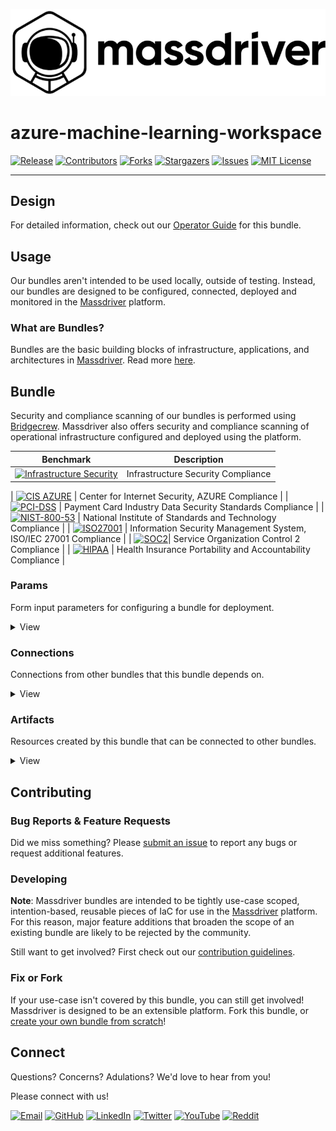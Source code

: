[![Massdriver][logo]][website]

# azure-machine-learning-workspace

[![Release][release_shield]][release_url]
[![Contributors][contributors_shield]][contributors_url]
[![Forks][forks_shield]][forks_url]
[![Stargazers][stars_shield]][stars_url]
[![Issues][issues_shield]][issues_url]
[![MIT License][license_shield]][license_url]



---

## Design

For detailed information, check out our [Operator Guide](operator.mdx) for this bundle.

## Usage

Our bundles aren't intended to be used locally, outside of testing. Instead, our bundles are designed to be configured, connected, deployed and monitored in the [Massdriver][website] platform.

### What are Bundles?

Bundles are the basic building blocks of infrastructure, applications, and architectures in [Massdriver][website]. Read more [here](https://docs.massdriver.cloud/concepts/bundles).

## Bundle

<!-- COMPLIANCE:START -->

Security and compliance scanning of our bundles is performed using [Bridgecrew](https://www.bridgecrew.cloud/). Massdriver also offers security and compliance scanning of operational infrastructure configured and deployed using the platform.

| Benchmark                                                                                                                                                                                                                                                       | Description                        |
| --------------------------------------------------------------------------------------------------------------------------------------------------------------------------------------------------------------------------------------------------------------- | ---------------------------------- |
| [![Infrastructure Security](https://www.bridgecrew.cloud/badges/github/massdriver-cloud/azure-machine-learning-workspace/general)](https://www.bridgecrew.cloud/link/badge?vcs=github&fullRepo=massdriver-cloud%2Fazure-machine-learning-workspace&benchmark=INFRASTRUCTURE+SECURITY) | Infrastructure Security Compliance |

| [![CIS AZURE](https://www.bridgecrew.cloud/badges/github/massdriver-cloud/azure-machine-learning-workspace/cis_azure)](https://www.bridgecrew.cloud/link/badge?vcs=github&fullRepo=massdriver-cloud%2Fazure-machine-learning-workspace&benchmark=CIS+AZURE+V1.1) | Center for Internet Security, AZURE Compliance |
| [![PCI-DSS](https://www.bridgecrew.cloud/badges/github/massdriver-cloud/azure-machine-learning-workspace/pci)](https://www.bridgecrew.cloud/link/badge?vcs=github&fullRepo=massdriver-cloud%2Fazure-machine-learning-workspace&benchmark=PCI-DSS+V3.2) | Payment Card Industry Data Security Standards Compliance |
| [![NIST-800-53](https://www.bridgecrew.cloud/badges/github/massdriver-cloud/azure-machine-learning-workspace/nist)](https://www.bridgecrew.cloud/link/badge?vcs=github&fullRepo=massdriver-cloud%2Fazure-machine-learning-workspace&benchmark=NIST-800-53) | National Institute of Standards and Technology Compliance |
| [![ISO27001](https://www.bridgecrew.cloud/badges/github/massdriver-cloud/azure-machine-learning-workspace/iso)](https://www.bridgecrew.cloud/link/badge?vcs=github&fullRepo=massdriver-cloud%2Fazure-machine-learning-workspace&benchmark=ISO27001) | Information Security Management System, ISO/IEC 27001 Compliance |
| [![SOC2](https://www.bridgecrew.cloud/badges/github/massdriver-cloud/azure-machine-learning-workspace/soc2)](https://www.bridgecrew.cloud/link/badge?vcs=github&fullRepo=massdriver-cloud%2Fazure-machine-learning-workspace&benchmark=SOC2)| Service Organization Control 2 Compliance |
| [![HIPAA](https://www.bridgecrew.cloud/badges/github/massdriver-cloud/azure-machine-learning-workspace/hipaa)](https://www.bridgecrew.cloud/link/badge?vcs=github&fullRepo=massdriver-cloud%2Fazure-machine-learning-workspace&benchmark=HIPAA) | Health Insurance Portability and Accountability Compliance |

<!-- COMPLIANCE:END -->

### Params

Form input parameters for configuring a bundle for deployment.

<details>
<summary>View</summary>

<!-- PARAMS:START -->
## Properties

- **`compute`** *(object)*: The compute resources to create in the workspace.
  - **`cluster`** *(array)*: The compute clusters to create in the workspace. Default: `[]`.
    - **Items** *(object)*
      - **`idle_duration`** *(string)*: The Idle time before scaling down the cluster to the minimum node count. Cannot be changed after deployment of the cluster. Default: `PT2M`.
        - **One of**
          - 1 minute
          - 2 minutes
          - 5 minutes
          - 10 minutes
          - 15 minutes
          - 30 minutes
          - 45 minutes
          - 1 hour
          - 2 hours
          - 3 hours
          - 6 hours
          - 12 hours
          - 1 day
      - **`max_nodes`** *(integer)*: The maximum number of nodes in the compute cluster. Cannot be changed after deployment of the cluster. Default: `1`.
      - **`min_nodes`** *(integer)*: The minimum number of nodes in the compute cluster. Cannot be changed after deployment of the cluster. Default: `0`.
      - **`name`** *(string)*: The name of the compute cluster. Cannot be changed after deployment of the cluster.
      - **`size`** *(string)*: The size of the compute cluster. Cannot be changed after deployment of the cluster. Default: `STANDARD_DS11_V2`.
        - **One of**
          - 2 cores, 14 GB RAM, 28 GB storage
          - 4 cores, 16 GB RAM, 32 GB storage
          - 4 cores, 32 GB RAM, 64 GB storage
          - 4 cores, 8 GB RAM, 32 GB Storage
  - **`instance`** *(array)*: The compute instances to create in the workspace. Default: `[]`.
    - **Items** *(object)*
      - **`name`** *(string)*: The name of the compute instance. Cannot be changed after deployment of the instance.
      - **`size`** *(string)*: The size of the compute instance. Cannot be changed after deployment of the instance. Default: `STANDARD_DS11_V2`.
        - **One of**
          - 2 cores, 14 GB RAM, 28 GB storage
          - 4 cores, 16 GB RAM, 32 GB storage
          - 4 cores, 32 GB RAM, 64 GB storage
          - 4 cores, 8 GB RAM, 32 GB Storage
- **`registry`** *(object)*: The registry to use for the workspace.
  - **`create_registry`** *(boolean)*: Create a new Azure Container Registry for the workspace? If not, you will need to provide an existing registry. This cannot be changed after deployment. Default: `True`.
- **`workspace`** *(object)*
  - **`high_business_impact`** *(boolean)*: If your workspace contains sensitive data, you can enable high business impact features to help protect your data. This controls the amount of data Microsoft collects for diagnostic purposes and enables additional encryption in Microsoft managed environments.\. Default: `False`.
  - **`location`** *(string)*: The region of the workspace. This cannot be changed after the workspace is created.
## Examples

  ```json
  {
      "__name": "Development"
  }
  ```

  ```json
  {
      "__name": "Production"
  }
  ```

<!-- PARAMS:END -->

</details>

### Connections

Connections from other bundles that this bundle depends on.

<details>
<summary>View</summary>

<!-- CONNECTIONS:START -->
## Properties

- **`azure_service_principal`** *(object)*: . Cannot contain additional properties.
  - **`data`** *(object)*
    - **`client_id`** *(string)*: A valid UUID field.

      Examples:
      ```json
      "123xyz99-ab34-56cd-e7f8-456abc1q2w3e"
      ```

    - **`client_secret`** *(string)*
    - **`subscription_id`** *(string)*: A valid UUID field.

      Examples:
      ```json
      "123xyz99-ab34-56cd-e7f8-456abc1q2w3e"
      ```

    - **`tenant_id`** *(string)*: A valid UUID field.

      Examples:
      ```json
      "123xyz99-ab34-56cd-e7f8-456abc1q2w3e"
      ```

  - **`specs`** *(object)*
<!-- CONNECTIONS:END -->

</details>

### Artifacts

Resources created by this bundle that can be connected to other bundles.

<details>
<summary>View</summary>

<!-- ARTIFACTS:START -->
## Properties

<!-- ARTIFACTS:END -->

</details>

## Contributing

<!-- CONTRIBUTING:START -->

### Bug Reports & Feature Requests

Did we miss something? Please [submit an issue](https://github.com/massdriver-cloud/azure-machine-learning-workspace/issues) to report any bugs or request additional features.

### Developing

**Note**: Massdriver bundles are intended to be tightly use-case scoped, intention-based, reusable pieces of IaC for use in the [Massdriver][website] platform. For this reason, major feature additions that broaden the scope of an existing bundle are likely to be rejected by the community.

Still want to get involved? First check out our [contribution guidelines](https://docs.massdriver.cloud/bundles/contributing).

### Fix or Fork

If your use-case isn't covered by this bundle, you can still get involved! Massdriver is designed to be an extensible platform. Fork this bundle, or [create your own bundle from scratch](https://docs.massdriver.cloud/bundles/development)!

<!-- CONTRIBUTING:END -->

## Connect

<!-- CONNECT:START -->

Questions? Concerns? Adulations? We'd love to hear from you!

Please connect with us!

[![Email][email_shield]][email_url]
[![GitHub][github_shield]][github_url]
[![LinkedIn][linkedin_shield]][linkedin_url]
[![Twitter][twitter_shield]][twitter_url]
[![YouTube][youtube_shield]][youtube_url]
[![Reddit][reddit_shield]][reddit_url]

<!-- markdownlint-disable -->

[logo]: https://raw.githubusercontent.com/massdriver-cloud/docs/main/static/img/logo-with-logotype-horizontal-400x110.svg

[docs]: https://docs.massdriver.cloud/?utm_source=github&utm_medium=readme&utm_campaign=azure-machine-learning-workspace&utm_content=docs
[website]: https://www.massdriver.cloud/?utm_source=github&utm_medium=readme&utm_campaign=azure-machine-learning-workspace&utm_content=website
[github]: https://github.com/massdriver-cloud?utm_source=github&utm_medium=readme&utm_campaign=azure-machine-learning-workspace&utm_content=github
[slack]: https://massdriverworkspace.slack.com/?utm_source=github&utm_medium=readme&utm_campaign=azure-machine-learning-workspace&utm_content=slack
[linkedin]: https://www.linkedin.com/company/massdriver/?utm_source=github&utm_medium=readme&utm_campaign=azure-machine-learning-workspace&utm_content=linkedin

[contributors_shield]: https://img.shields.io/github/contributors/massdriver-cloud/azure-machine-learning-workspace.svg?style=for-the-badge
[contributors_url]: https://github.com/massdriver-cloud/azure-machine-learning-workspace/graphs/contributors
[forks_shield]: https://img.shields.io/github/forks/massdriver-cloud/azure-machine-learning-workspace.svg?style=for-the-badge
[forks_url]: https://github.com/massdriver-cloud/azure-machine-learning-workspace/network/members
[stars_shield]: https://img.shields.io/github/stars/massdriver-cloud/azure-machine-learning-workspace.svg?style=for-the-badge
[stars_url]: https://github.com/massdriver-cloud/azure-machine-learning-workspace/stargazers
[issues_shield]: https://img.shields.io/github/issues/massdriver-cloud/azure-machine-learning-workspace.svg?style=for-the-badge
[issues_url]: https://github.com/massdriver-cloud/azure-machine-learning-workspace/issues
[release_url]: https://github.com/massdriver-cloud/azure-machine-learning-workspace/releases/latest
[release_shield]: https://img.shields.io/github/release/massdriver-cloud/azure-machine-learning-workspace.svg?style=for-the-badge
[license_shield]: https://img.shields.io/github/license/massdriver-cloud/azure-machine-learning-workspace.svg?style=for-the-badge
[license_url]: https://github.com/massdriver-cloud/azure-machine-learning-workspace/blob/main/LICENSE

[email_url]: mailto:support@massdriver.cloud
[email_shield]: https://img.shields.io/badge/email-Massdriver-black.svg?style=for-the-badge&logo=mail.ru&color=000000
[github_url]: mailto:support@massdriver.cloud
[github_shield]: https://img.shields.io/badge/follow-Github-black.svg?style=for-the-badge&logo=github&color=181717
[linkedin_url]: https://linkedin.com/in/massdriver-cloud
[linkedin_shield]: https://img.shields.io/badge/follow-LinkedIn-black.svg?style=for-the-badge&logo=linkedin&color=0A66C2

[twitter_url]: https://twitter.com/massdriver?utm_source=github&utm_medium=readme&utm_campaign=azure-machine-learning-workspace&utm_content=twitter
[twitter_shield]: https://img.shields.io/badge/follow-Twitter-black.svg?style=for-the-badge&logo=twitter&color=1DA1F2
[discourse_url]: https://community.massdriver.cloud?utm_source=github&utm_medium=readme&utm_campaign=azure-machine-learning-workspace&utm_content=discourse
[discourse_shield]: https://img.shields.io/badge/join-Discourse-black.svg?style=for-the-badge&logo=discourse&color=000000
[youtube_url]: https://www.youtube.com/channel/UCfj8P7MJcdlem2DJpvymtaQ
[youtube_shield]: https://img.shields.io/badge/subscribe-Youtube-black.svg?style=for-the-badge&logo=youtube&color=FF0000
[reddit_url]: https://www.reddit.com/r/massdriver
[reddit_shield]: https://img.shields.io/badge/subscribe-Reddit-black.svg?style=for-the-badge&logo=reddit&color=FF4500

<!-- markdownlint-restore -->

<!-- CONNECT:END -->
